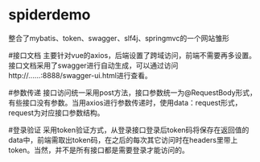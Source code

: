 # spiderdemo
 整合了mybatis、token、swagger、slf4j、springmvc的一个网站雏形

#接口文档
主要针对vue的axios，后端设置了跨域访问，前端不需要再多设置。接口文档采用了swagger进行自动生成，可以通过访问http://......:8888/swagger-ui.html进行查看。

#参数传递
接口访问统一采用post方法，接口参数统一为@RequestBody形式，有些接口没有参数。当用axios进行参数传递时，使用data：request形式，request为对应接口参数结构。

#登录验证
采用token验证方式，从登录接口登录后token码将保存在返回值的data中，前端需取出token码，在之后的每次其它访问时在headers里带上token。当然，并不是所有接口都是需要登录才能访问的。



